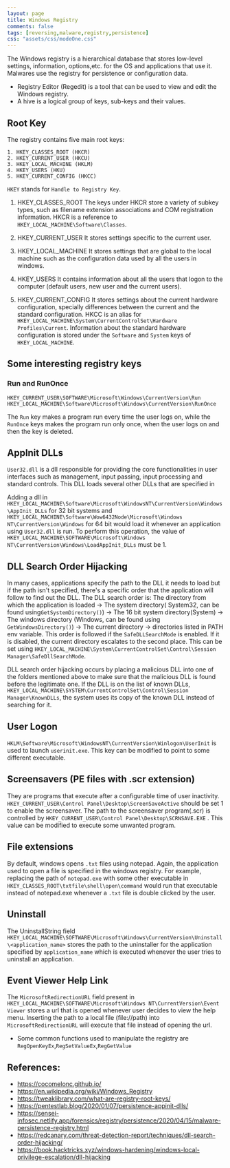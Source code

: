 ```yaml
---
layout: page
title: Windows Registry
comments: false
tags: [reversing,malware,registry,persistence]
css: "assets/css/modeOne.css"
---
```



The Windows registry is a hierarchical database that stores low-level settings, information, options,etc. for the OS and applications that use it. Malwares use the registry for persistence or configuration data.

- Registry Editor (Regedit) is a tool that can be used to view and edit the Windows registry. 
- A hive is a logical group of keys, sub-keys and their values.
## Root Key
The registry contains five main root keys:
```
1. HKEY_CLASSES_ROOT (HKCR)
2. HKEY_CURRENT_USER (HKCU)
3. HKEY_LOCAL_MACHINE (HKLM)
4. HKEY_USERS (HKU)
5. HKEY_CURRENT_CONFIG (HKCC)
```
`HKEY` stands for `Handle to Registry Key`.

1. HKEY_CLASSES_ROOT
The keys under HKCR store a variety of subkey types, such as filename extension associations and COM registration information. HKCR is a reference to `HKEY_LOCAL_MACHINE\Software\Classes`.

2. HKEY_CURRENT_USER
It stores settings specific to the current user.

3. HKEY_LOCAL_MACHINE
It stores settings that are global to the local machine such as the configuration data used by all the users in windows.

4. HKEY_USERS
It contains information about all the users that logon to the computer (default users, new user and the current users).

5. HKEY_CURRENT_CONFIG
It stores settings about the current hardware configuration, specially differences between the current and the standard configuration. HKCC is an alias for `HKEY_LOCAL_MACHINE\System\CurrentControlSet\Hardware Profiles\Current`. Information about the standard hardware configuration is stored under the `Software` and `System` keys of `HKEY_LOCAL_MACHINE`.

## Some interesting registry keys

### Run and RunOnce
`HKEY_CURRENT_USER\SOFTWARE\Microsoft\Windows\CurrentVersion\Run`
`HKEY_LOCAL_MACHINE\Software\Microsoft\Windows\CurrentVersion\RunOnce`

The `Run` key makes a program run every time the user logs on, while the `RunOnce` keys makes the program run only once, when the user logs on and then the key is deleted.

## AppInit DLLs
`User32.dll` is a dll responsible for providing the core functionalities in user interfaces such as management, input passing, input processing and standard controls. This DLL loads several other DLLs that are specified in 

Adding a dll in `HKEY_LOCAL_MACHINE\Software\Microsoft\WindowsNT\CurrentVersion\Windows\AppInit_DLLs` for 32 bit systems and `HKEY_LOCAL_MACHINE\Software\Wow6432Node\Microsoft\Windows NT\CurrentVersion\Windows` for 64 bit would load it whenever an application using `User32.dll` is run. To perform this operation, the value of 
`HKEY_LOCAL_MACHINE\SOFTWARE\Microsoft\Windows NT\CurrentVersion\Windows\LoadAppInit_DLLs` must be 1.

## DLL Search Order Hijacking
In many cases, applications specify the path to the DLL it needs to load but if the path isn't specified, there's a specific order that the application will follow to find out the DLL. The DLL search order is:
The directory from which the application is loaded -> The system directory( System32, can be found using`GetSystemDirectory()`) -> The 16 bit system directory(System) -> The windows directory (Windows, can be found using `GetWindowsDirectory()`) -> The current directory -> directories listed in PATH env variable.
This order is followed if the `SafeDLLSearchMode` is enabled. If it is disabled, the current directory escalates to the second place. This can be set using `HKEY_LOCAL_MACHINE\System\CurrentControlSet\Control\Session Manager\SafeDllSearchMode`. 

DLL search order hijacking occurs by placing a malicious DLL into one of the folders mentioned above to make sure that the malicious DLL is found before the legitimate one. If the DLL is on the list of known DLLs, `HKEY_LOCAL_MACHINE\SYSTEM\CurrentControlSet\Control\Session Manager\KnownDLLs`, the system uses its copy of the known DLL instead of searching for it.

## User Logon
`HKLM\Software\Microsoft\WindowsNT\CurrentVersion\Winlogon\UserInit` is used to launch `userinit.exe`. This key can be modified to point to some different executable.

## Screensavers (PE files with .scr extension)
They are programs that execute after a configurable time of user inactivity. `HKEY_CURRENT_USER\Control Panel\Desktop\ScreenSaveActive` should be set 1 to enable the screensaver. The path to the screensaver program(.scr) is controlled by `HKEY_CURRENT_USER\Control Panel\Desktop\SCRNSAVE.EXE` . This value can be modified to execute some unwanted program.

## File extensions
By default, windows opens `.txt` files using notepad. Again, the application used to open a file is specified in the windows registry. For example, replacing the path of `notepad.exe` with some other executable in `HKEY_CLASSES_ROOT\txtfile\shell\open\command` would run that executable instead of notepad.exe whenever a `.txt` file is double clicked by the user.

## Uninstall
The UninstallString field `HKEY_LOCAL_MACHINE\SOFTWARE\Microsoft\Windows\CurrentVersion\Uninstall\<application_name>` stores the path to the uninstaller for the application specified by `application_name` which is executed whenever the user tries to uninstall an application.

## Event Viewer Help Link
The `MicrosoftRedirectionURL` field present in `HKEY_LOCAL_MACHINE\SOFTWARE\Microsoft\Windows NT\CurrentVersion\Event Viewer` stores a url that is opened whenever user decides to view the help menu. Inserting the path to a local file (file://path) into `MicrosoftRedirectionURL` will execute that file instead of opening the url.

- Some common functions used to manipulate the registry are `RegOpenKeyEx`,`RegSetValueEx`,`RegGetValue`

## References:

- <a href="https://cocomelonc.github.io/">https://cocomelonc.github.io/</a>
- <a href="https://en.wikipedia.org/wiki/Windows_Registry">https://en.wikipedia.org/wiki/Windows_Registry</a>
- <a href="https://tweaklibrary.com/what-are-registry-root-keys/">https://tweaklibrary.com/what-are-registry-root-keys/</a>
- <a href="https://pentestlab.blog/2020/01/07/persistence-appinit-dlls/">https://pentestlab.blog/2020/01/07/persistence-appinit-dlls/</a>
- <a href="https://sensei-infosec.netlify.app/forensics/registry/persistence/2020/04/15/malware-persistence-registry.html">https://sensei-infosec.netlify.app/forensics/registry/persistence/2020/04/15/malware-persistence-registry.html</a>
- <a href="https://redcanary.com/threat-detection-report/techniques/dll-search-order-hijacking/">https://redcanary.com/threat-detection-report/techniques/dll-search-order-hijacking/</a>
- <a href="https://book.hacktricks.xyz/windows-hardening/windows-local-privilege-escalation/dll-hijacking">https://book.hacktricks.xyz/windows-hardening/windows-local-privilege-escalation/dll-hijacking</a>
